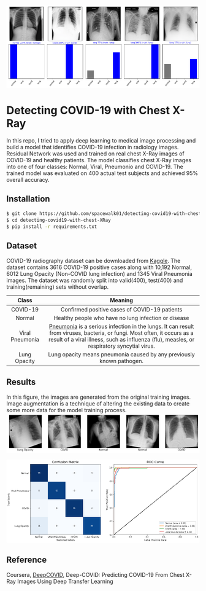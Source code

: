 ![alt text](figs/visualization.png)

# Detecting COVID-19 with Chest X-Ray

In this repo, I tried to apply deep learning to medical image processing and build a model that identifies COVID-19 infection in radiology images. Residual Network was used and trained on real chest X-Ray images of COVID-19 and healthy patients. The model classifies chest X-Ray images into one of four classes: Normal, Viral, Pneumonio and COVID-19. The trained model was evaluated on 400 actual test subjects and achieved 95% overall accuracy.


## Installation
```bash
$ git clone https://github.com/spacewalk01/detecting-covid19-with-chest-XRay
$ cd detecting-covid19-with-chest-XRay
$ pip install -r requirements.txt
```

## Dataset

COVID-19 radiography dataset can be downloaded from [Kaggle](https://www.kaggle.com/tawsifurrahman/covid19-radiography-database). The dataset contains 3616 COVID-19 positive cases along with 10,192 Normal, 6012 Lung Opacity (Non-COVID lung infection) and 1345 Viral Pneumonia images. The dataset was randomly split into valid(400), test(400) and training(remaining) sets without overlap.

| Class | Meaning |
| :---: | :---: | 
| COVID-19 |  Confirmed positive cases of COVID-19 patients |
| Normal | Healthy people who have no lung infection or disease |
| Viral Pneumonia | [Pneumonia](https://patient.uwhealth.org/healthfacts/5604) is a serious infection in the lungs. It can result from viruses, bacteria, or fungi. Most often, it occurs as a result of a viral illness, such as influenza (flu), measles, or respiratory syncytial virus. |
| Lung Opacity | Lung opacity means pneumonia caused by any previously known pathogen. |

## Results

In this figure, the images are generated from the original training images. Image augmentation is a technique of altering the existing data to create some more data for the model training process. 
![alt text](figs/augment.png)


![alt text](figs/cm.png)

## Reference
Coursera, [DeepCOVID](https://github.com/shervinmin/DeepCovid), Deep-COVID: Predicting COVID-19 From Chest X-Ray Images Using Deep Transfer
Learning
